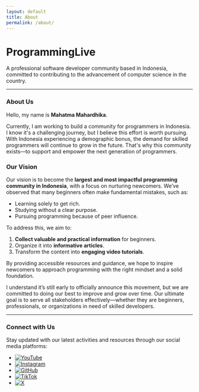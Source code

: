 ```yaml
---
layout: default
title: About
permalink: /about/
---
```


# **ProgrammingLive**
A professional software developer community based in Indonesia, committed to contributing to the advancement of computer science in the country.

---

### **About Us**

Hello, my name is **Mahatma Mahardhika**.

Currently, I am working to build a community for programmers in Indonesia. I know it's a challenging journey, but I believe this effort is worth pursuing. With Indonesia experiencing a demographic bonus, the demand for skilled programmers will continue to grow in the future. That's why this community exists—to support and empower the next generation of programmers.

### **Our Vision**

Our vision is to become the **largest and most impactful programming community in Indonesia**, with a focus on nurturing newcomers. We’ve observed that many beginners often make fundamental mistakes, such as:
- Learning solely to get rich.
- Studying without a clear purpose.
- Pursuing programming because of peer influence.

To address this, we aim to:
1. **Collect valuable and practical information** for beginners.
2. Organize it into **informative articles**.
3. Transform the content into **engaging video tutorials**.

By providing accessible resources and guidance, we hope to inspire newcomers to approach programming with the right mindset and a solid foundation.

I understand it’s still early to officially announce this movement, but we are committed to doing our best to improve and grow over time. Our ultimate goal is to serve all stakeholders effectively—whether they are beginners, professionals, or organizations in need of skilled developers.

---

### **Connect with Us**

Stay updated with our latest activities and resources through our social media platforms:

- [![YouTube](https://img.shields.io/badge/YouTube-red?style=for-the-badge&logo=youtube&logoColor=white)](https://www.youtube.com/@programinglive)
- [![Instagram](https://img.shields.io/badge/Instagram-E4405F?style=for-the-badge&logo=instagram&logoColor=white)](https://www.instagram.com/programinglive)
- [![GitHub](https://img.shields.io/badge/GitHub-181717?style=for-the-badge&logo=github&logoColor=white)](https://github.com/programinglive)
- [![TikTok](https://img.shields.io/badge/TikTok-black?style=for-the-badge&logo=tiktok&logoColor=white)](https://www.tiktok.com/@mahatma.mahardhika)
- [![X](https://img.shields.io/badge/X-000000?style=for-the-badge&logo=x&logoColor=white)](https://x.com/moszesaeschylus)